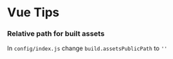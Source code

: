 # Vue Tips

### Relative path for built assets

In `config/index.js` change `build.assetsPublicPath` to `''`
